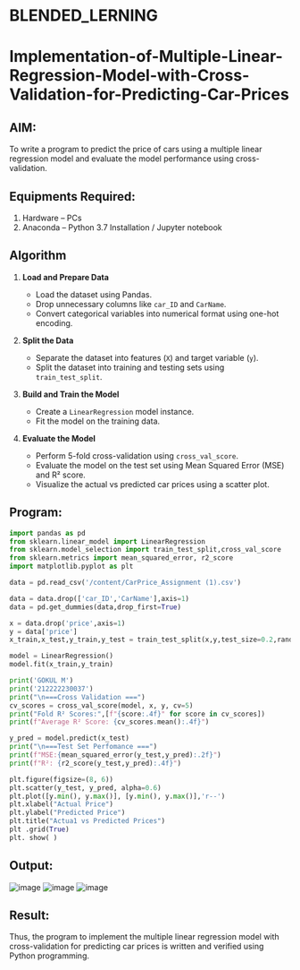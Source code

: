 # BLENDED_LERNING
# Implementation-of-Multiple-Linear-Regression-Model-with-Cross-Validation-for-Predicting-Car-Prices

## AIM:
To write a program to predict the price of cars using a multiple linear regression model and evaluate the model performance using cross-validation.

## Equipments Required:
1. Hardware – PCs
2. Anaconda – Python 3.7 Installation / Jupyter notebook

## Algorithm
1. **Load and Prepare Data**  
   - Load the dataset using Pandas.  
   - Drop unnecessary columns like `car_ID` and `CarName`.  
   - Convert categorical variables into numerical format using one-hot encoding.

2. **Split the Data**  
   - Separate the dataset into features (`X`) and target variable (`y`).  
   - Split the dataset into training and testing sets using `train_test_split`.

3. **Build and Train the Model**  
   - Create a `LinearRegression` model instance.  
   - Fit the model on the training data.

4. **Evaluate the Model**  
   - Perform 5-fold cross-validation using `cross_val_score`.  
   - Evaluate the model on the test set using Mean Squared Error (MSE) and R² score.  
   - Visualize the actual vs predicted car prices using a scatter plot.

## Program:
```python
import pandas as pd
from sklearn.linear_model import LinearRegression
from sklearn.model_selection import train_test_split,cross_val_score
from sklearn.metrics import mean_squared_error, r2_score
import matplotlib.pyplot as plt

data = pd.read_csv('/content/CarPrice_Assignment (1).csv')

data = data.drop(['car_ID','CarName'],axis=1)
data = pd.get_dummies(data,drop_first=True)

x = data.drop('price',axis=1)
y = data['price']
x_train,x_test,y_train,y_test = train_test_split(x,y,test_size=0.2,random_state=42)

model = LinearRegression()
model.fit(x_train,y_train)

print('GOKUL M')
print('212222230037')
print("\n===Cross Validation ===")
cv_scores = cross_val_score(model, x, y, cv=5)
print("Fold R² Scores:",[f"{score:.4f}" for score in cv_scores])
print(f"Average R² Score: {cv_scores.mean():.4f}")

y_pred = model.predict(x_test)
print("\n===Test Set Perfomance ===")
print(f"MSE:{mean_squared_error(y_test,y_pred):.2f}")
print(f"R²: {r2_score(y_test,y_pred):.4f}")

plt.figure(figsize=(8, 6))
plt.scatter(y_test, y_pred, alpha=0.6)
plt.plot([y.min(), y.max()], [y.min(), y.max()],'r--')
plt.xlabel("Actual Price")
plt.ylabel("Predicted Price")
plt.title("Actua1 vs Predicted Prices")
plt .grid(True)
plt. show( )

```


## Output:
![image](https://github.com/user-attachments/assets/0c77de6c-956f-46b8-b102-b55fce3164b0)
![image](https://github.com/user-attachments/assets/7a872c64-607e-4576-b429-8a438730cc8c)
![image](https://github.com/user-attachments/assets/b6db3fa9-8a23-4645-883d-a1d3aca4ef21)


## Result:
Thus, the program to implement the multiple linear regression model with cross-validation for predicting car prices is written and verified using Python programming.
